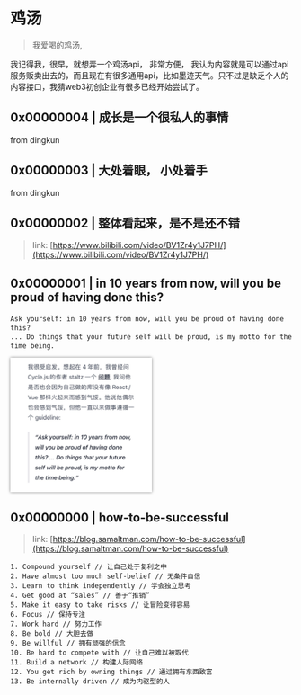 # 鸡汤
> 我爱喝的鸡汤, 

我记得我，很早，就想弄一个鸡汤api， 非常方便， 我认为内容就是可以通过api服务贩卖出去的，而且现在有很多通用api，比如墨迹天气。只不过是缺乏个人的内容接口，我猜web3初创企业有很多已经开始尝试了。

## 0x00000004 | 成长是一个很私人的事情

from dingkun

## 0x00000003 | 大处着眼， 小处着手

from dingkun

## 0x00000002 | 整体看起来，是不是还不错
> link: [https://www.bilibili.com/video/BV1Zr4y1J7PH/](https://www.bilibili.com/video/BV1Zr4y1J7PH/)

## 0x00000001 | in 10 years from now, will you be proud of having done this?
```plainText
Ask yourself: in 10 years from now, will you be proud of having done this? 
... Do things that your future self will be proud, is my motto for the time being.
```
<img src="./images/ten_years.jpg" style="width: 50%; box-shadow: 0px 0px 5px gray;"></img>

## 0x00000000 | how-to-be-successful

> link: [https://blog.samaltman.com/how-to-be-successful](https://blog.samaltman.com/how-to-be-successful)
```text
1. Compound yourself // 让自己处于复利之中
2. Have almost too much self-belief // 无条件自信
3. Learn to think independently // 学会独立思考
4. Get good at “sales” // 善于“推销”
5. Make it easy to take risks // 让冒险变得容易
6. Focus // 保持专注
7. Work hard // 努力工作
8. Be bold // 大胆去做
9. Be willful // 拥有顽强的信念
10. Be hard to compete with // 让自己难以被取代
11. Build a network // 构建人际网络
12. You get rich by owning things // 通过拥有东西致富
13. Be internally driven // 成为内驱型的人
```





